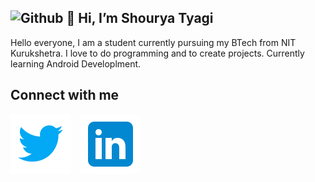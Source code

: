 
![Github ](https://user-images.githubusercontent.com/81747739/153707521-66a704a6-e979-43fa-9d7c-10843e3252e0.png)
👋 Hi, I’m Shourya Tyagi
---
Hello everyone, I am a student currently pursuing my BTech from NIT Kurukshetra. I love to do programming and to create projects. Currently learning Android Developlment. 

Connect with me
---
[![website](./img/icons8-twitter.svg)](https://twitter.com/ShouryaTyagi14)
&nbsp;&nbsp;
[![website](./img/icons8-linkedin.svg)](https://www.linkedin.com/in/shourya-tyagi-2b79a5194/)

&nbsp;&nbsp;


<!---
ShouryaTyagi042/ShouryaTyagi042 is a ✨ special ✨ repository because its `README.md` (this file) appears on your GitHub profile.
You can click the Preview link to take a look at your changes.
--->
